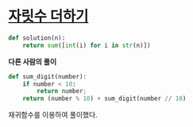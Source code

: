 # [자릿수 더하기](https://programmers.co.kr/learn/courses/30/lessons/12931)

```python
def solution(n):
    return sum([int(i) for i in str(n)])
```

**다른 사람의 풀이**

```python
def sum_digit(number):
    if number < 10:
        return number;
    return (number % 10) + sum_digit(number // 10)
```

재귀함수를 이용하여 풀이했다.

